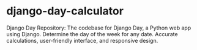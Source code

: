# django-day-calculator
Django Day Repository: The codebase for Django Day, a Python web app using Django. Determine the day of the week for any date. Accurate calculations, user-friendly interface, and responsive design.
